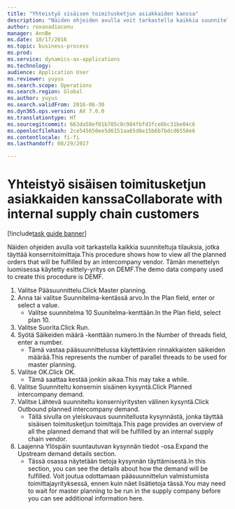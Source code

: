 ```yaml
--- 
title: "Yhteistyö sisäisen toimitusketjun asiakkaiden kanssa"
description: "Näiden ohjeiden avulla voit tarkastella kaikkia suunniteltuja tilauksia, jotka täyttää konsernitoimittaja."
author: roxanadiaconu
manager: AnnBe
ms.date: 10/17/2016
ms.topic: business-process
ms.prod: 
ms.service: dynamics-ax-applications
ms.technology: 
audience: Application User
ms.reviewer: yuyus
ms.search.scope: Operations
ms.search.region: Global
ms.author: yuyus
ms.search.validFrom: 2016-06-30
ms.dyn365.ops.version: AX 7.0.0
ms.translationtype: HT
ms.sourcegitcommit: 663da58ef01b705c0c984fbfd3fce8bc31be04c6
ms.openlocfilehash: 2ce545650ee5d6151aa65d6e15b6b7bdcd6550e6
ms.contentlocale: fi-fi
ms.lasthandoff: 08/29/2017

---
```

# <a name="collaborate-with-internal-supply-chain-customers"></a><span data-ttu-id="3e555-103">Yhteistyö sisäisen toimitusketjun asiakkaiden kanssa</span><span class="sxs-lookup"><span data-stu-id="3e555-103">Collaborate with internal supply chain customers</span></span>

[!include[task guide banner](../../includes/task-guide-banner.md)]

<span data-ttu-id="3e555-104">Näiden ohjeiden avulla voit tarkastella kaikkia suunniteltuja tilauksia, jotka täyttää konsernitoimittaja.</span><span class="sxs-lookup"><span data-stu-id="3e555-104">This procedure shows how to view all the planned orders that will be fulfilled by an intercompany vendor.</span></span> <span data-ttu-id="3e555-105">Tämän menettelyn luomisessa käytetty esittely-yritys on DEMF.</span><span class="sxs-lookup"><span data-stu-id="3e555-105">The demo data company used to create this procedure is DEMF.</span></span>

1. <span data-ttu-id="3e555-106">Valitse Pääsuunnittelu.</span><span class="sxs-lookup"><span data-stu-id="3e555-106">Click Master planning.</span></span>
2. <span data-ttu-id="3e555-107">Anna tai valitse Suunnitelma-kentässä arvo.</span><span class="sxs-lookup"><span data-stu-id="3e555-107">In the Plan field, enter or select a value.</span></span>
    * <span data-ttu-id="3e555-108">Valitse suunnitelma 10 Suunitelma-kenttään.</span><span class="sxs-lookup"><span data-stu-id="3e555-108">In the Plan field, select plan 10.</span></span>  
3. <span data-ttu-id="3e555-109">Valitse Suorita.</span><span class="sxs-lookup"><span data-stu-id="3e555-109">Click Run.</span></span>
4. <span data-ttu-id="3e555-110">Syötä Säikeiden määrä -kenttään numero.</span><span class="sxs-lookup"><span data-stu-id="3e555-110">In the Number of threads field, enter a number.</span></span>
    * <span data-ttu-id="3e555-111">Tämä vastaa pääsuunnittelussa käytettävien rinnakkaisten säikeiden määrää.</span><span class="sxs-lookup"><span data-stu-id="3e555-111">This represents the number of parallel threads to be used for master planning.</span></span>  
5. <span data-ttu-id="3e555-112">Valitse OK.</span><span class="sxs-lookup"><span data-stu-id="3e555-112">Click OK.</span></span>
    * <span data-ttu-id="3e555-113">Tämä saattaa kestää jonkin aikaa.</span><span class="sxs-lookup"><span data-stu-id="3e555-113">This may take a while.</span></span>  
6. <span data-ttu-id="3e555-114">Valitse Suunniteltu konsernin sisäinen kysyntä.</span><span class="sxs-lookup"><span data-stu-id="3e555-114">Click Planned intercompany demand.</span></span>
7. <span data-ttu-id="3e555-115">Valitse Lähtevä suunniteltu konserniyritysten välinen kysyntä.</span><span class="sxs-lookup"><span data-stu-id="3e555-115">Click Outbound planned intercompany demand.</span></span>
    * <span data-ttu-id="3e555-116">Tällä sivulla on yleiskuvaus suunnitellusta kysynnästä, jonka täyttää sisäisen toimitusketjun toimittaja.</span><span class="sxs-lookup"><span data-stu-id="3e555-116">This page provides an overview of all the planned demand that will be fulfilled by an internal supply chain vendor.</span></span>  
8. <span data-ttu-id="3e555-117">Laajenna Ylöspäin suuntautuvan kysynnän tiedot -osa.</span><span class="sxs-lookup"><span data-stu-id="3e555-117">Expand the Upstream demand details section.</span></span>
    * <span data-ttu-id="3e555-118">Tässä osassa näytetään tietoja kysynnän täyttämisestä.</span><span class="sxs-lookup"><span data-stu-id="3e555-118">In this section, you can see the details about how the demand will be fulfilled.</span></span> <span data-ttu-id="3e555-119">Voit joutua odottamaan pääsuunnittelun valmistumista toimittajayrityksessä, ennen kuin näet lisätietoja tässä.</span><span class="sxs-lookup"><span data-stu-id="3e555-119">You may need to wait for master planning to be run in the supply company before you can see additional information here.</span></span>  


